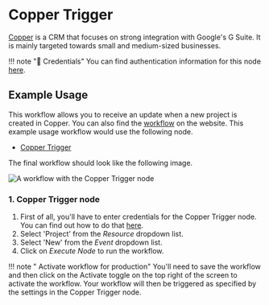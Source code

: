 # Copper Trigger

[Copper](https://www.copper.com/) is a CRM that focuses on strong integration with Google's G Suite. It is mainly targeted towards small and medium-sized businesses.

!!! note "🔑 Credentials"
    You can find authentication information for this node [here](/workflow/integrations/credentials/copper/).



## Example Usage

This workflow allows you to receive an update when a new project is created in Copper. You can also find the [workflow](https://WF².io/workflows/537) on the website. This example usage workflow would use the following node.
- [Copper Trigger]()

The final workflow should look like the following image.

![A workflow with the Copper Trigger node](/_images/integrations/trigger-nodes/coppertrigger/workflow.png)


### 1. Copper Trigger node

1. First of all, you'll have to enter credentials for the Copper Trigger node. You can find out how to do that [here](/workflow/integrations/credentials/copper/).
2. Select 'Project' from the *Resource* dropdown list.
3. Select 'New' from the *Event* dropdown list.
4. Click on *Execute Node* to run the workflow.

!!! note " Activate workflow for production"
    You'll need to save the workflow and then click on the Activate toggle on the top right of the screen to activate the workflow. Your workflow will then be triggered as specified by the settings in the Copper Trigger node.

